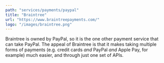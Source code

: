 ```yaml
---
path: "services/payments/paypal"
title: "Braintree"
url: "https://www.braintreepayments.com/"
logo: "/images/braintree.png"
---
```


Braintree is owned by PayPal, so it is the one other payment service that can take PayPal. The appeal of Braintree is that it makes taking multiple forms of payments (e.g. credit cards <em>and</em> PayPal <em>and</em> Apple Pay, for example) much easier, and through just one set of APIs.
